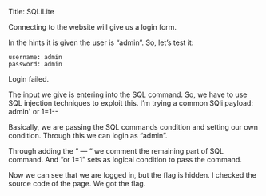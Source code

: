 Title: SQLiLite

Connecting to the website will give us a login form.

In the hints it is given the user is “admin”. So, let’s test it:
```
username: admin
password: admin
```
Login failed.

The input we give is entering into the SQL command. So, we have to use SQL injection techniques to exploit this. I’m trying a common SQli payload: admin' or 1=1--

Basically, we are passing the SQL commands condition and setting our own condition. Through this we can login as “admin”.

Through adding the “ — “ we comment the remaining part of SQL command. And “or 1=1” sets as logical condition to pass the command.

Now we can see that we are logged in, but the flag is hidden. I checked the source code of the page. We got the flag.
